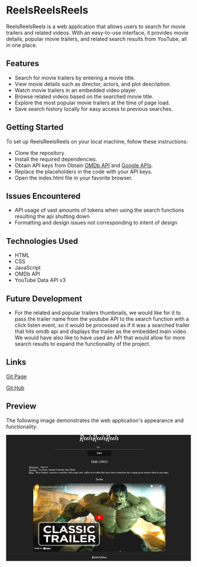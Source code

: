 # ReelsReelsReels

ReelsReelsReels is a web application that allows users to search for movie trailers and related videos.
With an easy-to-use interface, it provides movie details, popular movie trailers, and related search 
results from YouTube, all in one place.

## Features

* Search for movie trailers by entering a movie title.
* View movie details such as director, actors, and plot description.
* Watch movie trailers in an embedded video player.
* Browse related videos based on the searched movie title.
* Explore the most popular movie trailers at the time of page load.
* Save search history locally for easy access to previous searches.

## Getting Started
To set up ReelsReelsReels on your local machine, follow these instructions:

* Clone the repository.
* Install the required dependencies.
* Obtain API keys from Obtain [OMDb API](https://www.omdbapi.com/) and [Google APIs](https://developers.google.com/youtube/v3).
* Replace the placeholders in the code with your API keys.
* Open the index.html file in your favorite browser.

## Issues Encountered
* API usage of vast amounts of tokens when using the search functions resulting the api shutting down
* Formatting and design issues not corresponding to intent of design

## Technologies Used 
* HTML
* CSS
* JavaScript
* OMDb API
* YouTube Data API v3

## Future Development
* For the related and popular trailers thumbnails, we would like for it to pass the trailer name from the youtube API to the search function with a click listen event, so it would be processed as if it was a searched trailer that hits omdb api and displays the trailer as the embedded main video. We would have also like to have used an API that would allow for more search results to expand the functionality of the project.

##  Links

[Git Page](https://daniel-covington.github.io/ReelsReelsReels/)

[Git Hub](https://github.com/Daniel-Covington/ReelsReelsReels)

## Preview

The following image demonstrates the web application's appearance and functionality:

![Preview of Website(Desktop)](./assets/images/Preview.png)
